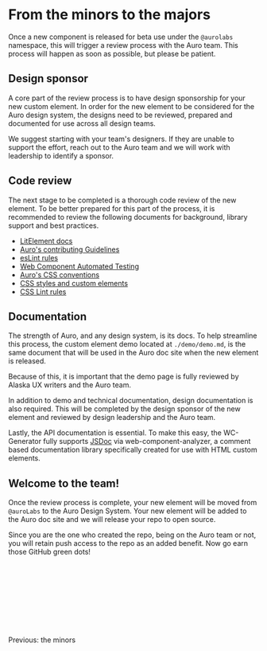 <style>
  .lightText {
    color: var(--auro-color-text-secondary-on-light);
    margin-bottom: 2rem;
  }

  .pre {
    color: var(--auro-color-brand-flamingo-500);
    font-size: 0.8rem;
    font-family: monaco;
    padding-top: .5rem;
    margin-bottom: 0;
  }

  .trigger {
    font-size: 1.2rem;
  }
</style>

# From the minors to the majors

Once a new component is released for beta use under the `@aurolabs` namespace, this will trigger a review process with the Auro team. This process will happen as soon as possible, but please be patient.

## Design sponsor

A core part of the review process is to have design sponsorship for your new custom element. In order for the new element to be considered for the Auro design system, the designs need to be reviewed, prepared and documented for use across all design teams.

We suggest starting with your team's designers. If they are unable to support the effort, reach out to the Auro team and we will work with leadership to identify a sponsor.

## Code review

The next stage to be completed is a thorough code review of the new element. To be better prepared for this part of the process, it is recommended to review the following documents for background, library support and best practices.

- [LitElement docs](https://lit-element.polymer-project.org/guide/templates)
- [Auro's contributing Guidelines](https://auro.alaskaair.com/contributing)
- [esLint rules](https://eslint.org/docs/2.0.0/rules/)
- [Web Component Automated Testing](https://auro.alaskaair.com/support/tests)
- [Auro's CSS conventions](https://auro.alaskaair.com/webcorestylesheets/conventions)
- [CSS styles and custom elements](https://auro.alaskaair.com/webcorestylesheets/custom-element-css)
- [CSS Lint rules](https://auro.alaskaair.com/webcorestylesheets/linter)

## Documentation

The strength of Auro, and any design system, is its docs. To help streamline this process, the custom element demo located at `./demo/demo.md`, is the same document that will be used in the Auro doc site when the new element is released.

Because of this, it is important that the demo page is fully reviewed by Alaska UX writers and the Auro team.

In addition to demo and technical documentation, design documentation is also required. This will be completed by the design sponsor of the new element and reviewed by design leadership and the Auro team.

Lastly, the API documentation is essential. To make this easy, the WC-Generator fully supports [JSDoc](https://github.com/runem/web-component-analyzer/blob/master/README.md#-how-to-document-your-components-using-jsdoc) via web-component-analyzer, a comment based documentation library specifically created for use with HTML custom elements.

## Welcome to the team!

Once the review process is complete, your new element will be moved from `@auroLabs` to the Auro Design System. Your new element will be added to the Auro doc site and we will release your repo to open source.

Since you are the one who created the repo, being on the Auro team or not, you will retain push access to the repo as an added benefit. Now go earn those GitHub green dots!

<div style="display: flex; justify-content: flex-start; margin-top: 10rem">
  <auro-hyperlink href="https://auro.alaskaair.com/aurolabs/minors" nav>
    <auro-icon category="interface" name="chevron-left" customColor></auro-icon>
    Previous: the minors
  </auro-hyperlink>
</div>
